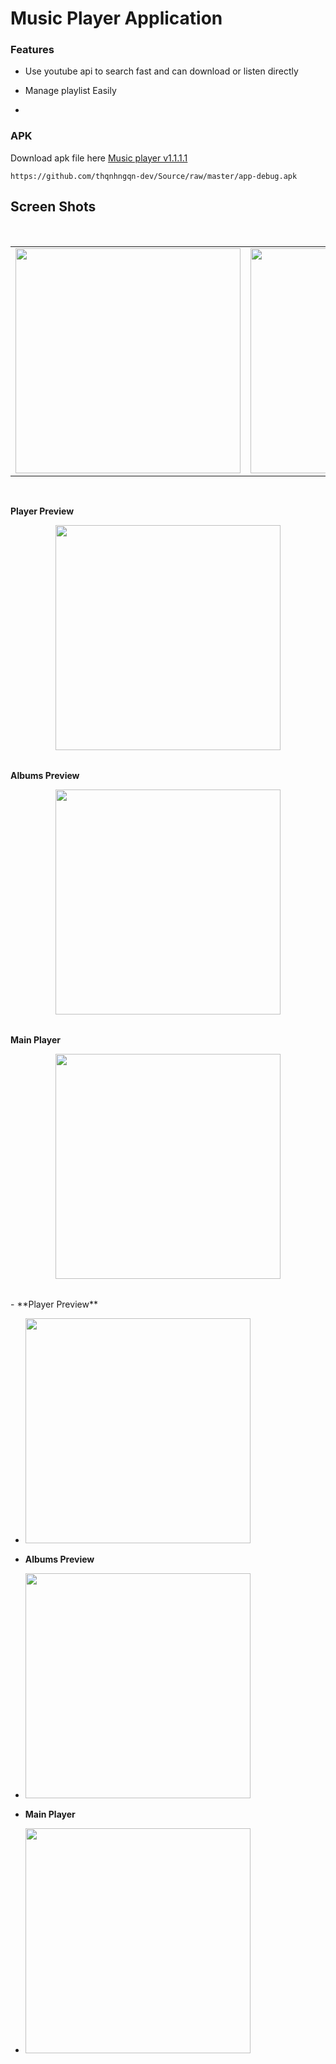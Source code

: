 # Music Player Application

### Features

- Use youtube api to search fast and can download or listen directly

- Manage playlist Easily
- 
### APK
Download apk file here [Music player v1.1.1.1](https://github.com/thqnhngqn-dev/Source/raw/master/app-debug.apk)
```
https://github.com/thqnhngqn-dev/Source/raw/master/app-debug.apk
```
## Screen Shots
<br>
<div align="center">
   <table align="center" border="0" >
  <tr>
    <td>
<img width=360
src="https://raw.githubusercontent.com/thqnhngqn-dev/musik-player/master/screenshots/device-2022-11-11-sreach.jpg"/>
       <td><img width=360
src="https://raw.githubusercontent.com/thqnhngqn-dev/musik-player/master/screenshots/device-2022-11-11-player-preview.jpg"/>
    </td>
     <td> <img width=360
src="https://raw.githubusercontent.com/thqnhngqn-dev/musik-player/master/screenshots/device-2022-11-11-main-player.jpg"/></td>
  </table>
  </div>
<br>


**Player Preview**
<div align="center">
   <table align="center" border="0" >
      <img src="https://raw.githubusercontent.com/thqnhngqn-dev/musik-player/master/screenshots/device-2022-11-11-player-preview.jpg" width=360>
   </table>
</div>

**Albums Preview**
<div align="center">
   <table align="center" border="0" >
      <img src="https://raw.githubusercontent.com/thqnhngqn-dev/musik-player/master/screenshots/device-2022-11-11-albums.jpg" width=360>
   </table>
</div>

**Main Player**
<div align="center">
   <table align="center" border="0" >
      <img src="https://raw.githubusercontent.com/thqnhngqn-dev/musik-player/master/screenshots/device-2022-11-11-main-player.jpg" width=360>
   </table>
</div>
- **Player Preview**

  - <img src="https://raw.githubusercontent.com/thqnhngqn-dev/musik-player/master/screenshots/device-2022-11-11-player-preview.jpg" width=360>
  
  - **Albums Preview**

  - <img src="https://raw.githubusercontent.com/thqnhngqn-dev/musik-player/master/screenshots/device-2022-11-11-albums.jpg" width=360>

  - **Main Player**

  - <img src="https://raw.githubusercontent.com/thqnhngqn-dev/musik-player/master/screenshots/device-2022-11-11-main-player.jpg" width=360>
